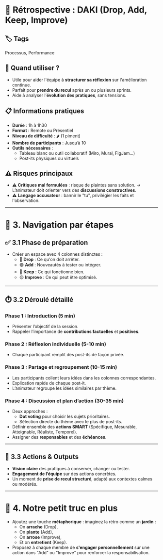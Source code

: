 # 🧠 Rétrospective : DAKI (Drop, Add, Keep, Improve)

## 🏷️ Tags
Processus, Performance

## 🎯 Quand utiliser ?
- Utile pour aider l'équipe à **structurer sa réflexion** sur l'amélioration continue.
- Parfait pour **prendre du recul** après un ou plusieurs sprints.
- Aide à analyser l’**évolution des pratiques**, sans tensions.

## 📋 Informations pratiques
- **Durée** : 1h à 1h30
- **Format** : Remote ou Présentiel
- **Niveau de difficulté** : 🌶️ (1 piment)
- **Nombre de participants** : Jusqu’à 10
- **Outils nécessaires** :
  - Tableau blanc ou outil collaboratif (Miro, Mural, FigJam…)
  - Post-its physiques ou virtuels

## ⚠️ Risques principaux
- ⚠️ **Critiques mal formulées** : risque de plaintes sans solution.
  → L’animateur doit orienter vers des **discussions constructives**.
- ⚠️ **Langage accusateur** : bannir le "tu", privilégier les faits et l'observation.

---

# 🧭 3. Navigation par étapes

## ✅ 3.1 Phase de préparation
- Créer un espace avec 4 colonnes distinctes :
  - 🔴 **Drop** : Ce qu'on doit arrêter.
  - 🟢 **Add** : Nouveautés à tester ou intégrer.
  - 🔵 **Keep** : Ce qui fonctionne bien.
  - 🟡 **Improve** : Ce qui peut être optimisé.

---

## ⏱️ 3.2 Déroulé détaillé

### Phase 1 : Introduction (5 min)
- Présenter l’objectif de la session.
- Rappeler l’importance de **contributions factuelles** et **positives**.

### Phase 2 : Réflexion individuelle (5-10 min)
- Chaque participant remplit des post-its de façon privée.

### Phase 3 : Partage et regroupement (10-15 min)
- Les participants collent leurs idées dans les colonnes correspondantes.
- Explication rapide de chaque post-it.
- L’animateur regroupe les idées similaires par thème.

### Phase 4 : Discussion et plan d’action (30-35 min)
- Deux approches :
  - **Dot voting** pour choisir les sujets prioritaires.
  - Sélection directe du thème avec le plus de post-its.
- Définir ensemble des **actions SMART** (Spécifique, Mesurable, Atteignable, Réaliste, Temporel).
- Assigner des **responsables** et des **échéances**.

---

## 🎯 3.3 Actions & Outputs
- **Vision claire** des pratiques à conserver, changer ou tester.
- **Engagement de l’équipe** sur des actions concrètes.
- Un moment de **prise de recul structuré**, adapté aux contextes calmes ou modérés.

---

# 🎁 4. Notre petit truc en plus
- Ajoutez une touche **métaphorique** : imaginez la rétro comme un **jardin** :
  - On **arrache** (Drop),
  - On **plante** (Add),
  - On **arrose** (Improve),
  - Et on **entretient** (Keep).
- Proposez à chaque membre de **s'engager personnellement** sur une action dans "Add" ou "Improve" pour renforcer la responsabilisation.
